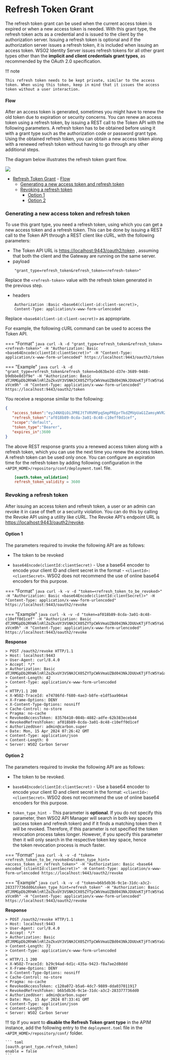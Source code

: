 # Refresh Token Grant

The refresh token grant can be used when the current access token is expired or when a new access token is needed. With this grant type, the refresh token acts as a credential and is issued to the client by the authorization server. Issuing a refresh token is optional and if the authorization server issues a refresh token, it is included when issuing an access token. WSO2 Identity Server issues refresh tokens for all other grant types other than the **implicit and client credentials grant types**, as recommended by the OAuth 2.0 specification.

!!! note
    
    This refresh token needs to be kept private, similar to the access token. When using this token, keep in mind that it issues the access token without a user interaction.

#### Flow

After an access token is generated, sometimes you might have to renew the old token due to expiration or security concerns. You can renew an access token using a refresh token, by issuing a REST call to the Token API with the following parameters.
A refresh token has to be obtained before using it with a grant type such as the authorization code or password grant type. Using the obtained refresh token, you can obtain a new access token along with a renewed refresh token without having to go through any other additional steps.

The diagram below illustrates the refresh token grant flow.

![]({{base_path}}/assets/img/learn/oauth-refresh-token-diagram.png)

- [Refresh Token Grant](#refresh-token-grant)
      - [Flow](#flow)
    - [Generating a new access token and refresh token](#generating-a-new-access-token-and-refresh-token)
    - [Revoking a refresh token](#revoking-a-refresh-token)
      - [Option 1](#option-1)
      - [Option 2](#option-2)

### Generating a new access token and refresh token

To use this grant type, you need a refresh token, using which you can get a new access token and a refresh token. This can be done by issuing a REST call to the Token API through a REST client like cURL, with the following parameters:

-   The Token API URL is [https://localhost:9443/oauth2/token](https://localhost:9443/oauth2/token) , assuming that both the client and the Gateway are running on the same server.
-   payload 
```
    "grant_type=refresh_token&refresh_token=<refresh-token>"
``` 
Replace the `<refresh-token>` value with the refresh token generated in the previous step.
-   headers 
```
    Authorization :Basic <base64(client-id:client-secret)>, 
    Content-Type: application/x-www-form-urlencoded
``` 
Replace `<base64(client-id:client-secret)>` as appropriate.

For example, the following cURL command can be used to access the Token API.

=== "Format"
    ``` java
    curl -k -d "grant_type=refresh_token&refresh_token=<refresh-token>" -H "Authorization: Basic <base64Encode(clientId:clientSecret)>" -H "Content-Type: application/x-www-form-urlencoded" https://localhost:9443/oauth2/token
    ```

=== "Example"
    ``` java
    curl -k -d "grant_type=refresh_token&refresh_token=bd63be3d-d37e-3689-9488-b9dbbe8d3f9e" -H "Authorization: Basic dTJRMGpDb2RhWklnRlZoZkxUY3VSNHJCX05ZYTpCWkVmaUZBd043NkJDUUxKTjFTcW5YaGxVcm9h" -H "Content-Type: application/x-www-form-urlencoded" https://localhost:9443/oauth2/token
    ```

You receive a response similar to the following:

``` json
{
   "access_token":"eyJ4NXQiOiJPREJtTVRVMFpqSmpPREprTkdZMVpUaG1ZamsyWVRZek56UmpZekl6TVRCbFlqRTBNV0prWTJJeE5qZzNPRGRqWVdRNVpXWmhOV0kwTkRBM1pqTTROUSIsImtpZCI6Ik9EQm1NVFUwWmpKak9ESmtOR1kxWlRobVlqazJZVFl6TnpSall6SXpNVEJsWWpFME1XSmtZMkl4TmpnM09EZGpZV1E1WldaaE5XSTBOREEzWmpNNE5RX1JTMjU2IiwidHlwIjoiYXQrand0IiwiYWxnIjoiUlMyNTYifQ.eyJzdWIiOiI5Zjg1MGViNi04NGQ0LTQwZDItYmRhNi04ZWJmYWI2YTUxMWIiLCJhdXQiOiJBUFBMSUNBVElPTl9VU0VSIiwiYXVkIjoidTJRMGpDb2RhWklnRlZoZkxUY3VSNHJCX05ZYSIsIm5iZiI6MTcxMzE2Mjc4NCwiYXpwIjoidTJRMGpDb2RhWklnRlZoZkxUY3VSNHJCX05ZYSIsInNjb3BlIjoiZGVmYXVsdCIsImlzcyI6Imh0dHBzOi8vbG9jYWxob3N0Ojk1MDAvb2F1dGgyL3Rva2VuIiwiZXhwIjoxNzEzMTY2Mzg0LCJpYXQiOjE3MTMxNjI3ODQsImp0aSI6IjgzNTc2NDEwLTA4NGItNDg4Mi1hZGZlLTYyYjM4M2VjZWI0NCIsImNsaWVudF9pZCI6InUyUTBqQ29kYVpJZ0ZWaGZMVGN1UjRyQl9OWWEifQ.vg_YgUfGWqy6z_LFfJAv0MZtRax09b9MHtA-RA4OKkUISnqcgJiqcP7X4K2NE0sLiL7v3mihBS-gLRb6lH7L2b4nCWwAVD0XR3PVviEBfzeGgse2QTbx_kc7gP10UfqrqBg0-Cj4SHW4XXGXcHytg6n-txJmZwtPNnA3RZSPcIIJbna3iPtfndqLbAJntP45vL-ug_tUKfuW6pKlKcU5yTkEfeajNCr1miRcg4jEfG_fG_iVTYXo9hdR5yeW8l5iU4bDrd9M9UKXpyCsfszlGEBK71qCm2mq2HZOOxn1Cpx2JE6ekfVF85Y_amB-56wsh8HXj22FaZCgU-bCgpmWzw",
   "refresh_token":"af018b89-8cda-3a01-8c48-c10eff0d1cef",
   "scope":"default",
   "token_type":"Bearer",
   "expires_in":3600
}
```

The above REST response grants you a renewed access token along with a refresh token, which you can use the next time you renew the access token. A refresh token can be used only once. You can configure an expiration time for the refresh token by adding following configuration in the `<APIM_HOME>/repository/conf/deployment.toml` file.

```toml
    [oauth.token_validation]
    refresh_token_validity = 3600
```

### Revoking a refresh token

After issuing an access token and refresh token, a user or an admin can revoke it in case of theft or a security violation. You can do this by calling the Revoke API using a utility like cURL. The Revoke API's endpoint URL is <https://localhost:9443/oauth2/revoke>.

#### Option 1

The parameters required to invoke the following API are as follows:

- The token to be revoked

- <code>base64Encode(clientId:clientSecret)</code> - Use a base64 encoder to encode your client ID and client secret in the format - `<clientId>:<clientSecret>`. WSO2 does not recommend the use of online base64 encoders for this purpose.

=== "Format"
    ``` java
    curl -k -v -d "token=<refresh_token_to_be_revoked>" -H "Authorization: Basic <base64Encode(clientId:clientSecret)>" -H "Content-Type: application/x-www-form-urlencoded" https://localhost:9443/oauth2/revoke
    ```

=== "Example"
    ``` java
    curl -k -v -d "token=af018b89-8cda-3a01-8c48-c10eff0d1cef" -H "Authorization: Basic dTJRMGpDb2RhWklnRlZoZkxUY3VSNHJCX05ZYTpCWkVmaUZBd043NkJDUUxKTjFTcW5YaGxVcm9h" -H "Content-Type: application/x-www-form-urlencoded" https://localhost:9443/oauth2/revoke
    ```

**Response**

```
> POST /oauth2/revoke HTTP/1.1
> Host: localhost:9443
> User-Agent: curl/8.4.0
> Accept: */*
> Authorization: Basic dTJRMGpDb2RhWklnRlZoZkxUY3VSNHJCX05ZYTpCWkVmaUZBd043NkJDUUxKTjFTcW5YaGxVcm9h
> Content-Length: 42
> Content-Type: application/x-www-form-urlencoded
>
< HTTP/1.1 200
< X-WSO2-TraceId: e74786fd-f680-4ae3-b8fe-e1df5aa904a4
< X-Frame-Options: DENY
< X-Content-Type-Options: nosniff
< Cache-Control: no-store
< Pragma: no-cache
< RevokedAccessToken: 83576410-084b-4882-adfe-62b383eceb44
< RevokedRefreshToken: af018b89-8cda-3a01-8c48-c10eff0d1cef
< AuthorizedUser: admin@carbon.super
< Date: Mon, 15 Apr 2024 07:26:42 GMT
< Content-Type: application/json
< Content-Length: 0
< Server: WSO2 Carbon Server
```

#### Option 2

The parameters required to invoke the following API are as follows:

- The token to be revoked.

- `base64Encode(clientId:clientSecret)` - Use a base64 encoder to encode your client ID and client secret in the format: `<clientId>:<clientSecret>`. WSO2 does not recommend the use of online base64 encoders for this purpose.

- `token_type_hint -` This parameter is **optional**. If you do not specify this parameter, then WSO2 API Manager will search in both key spaces (access token and refresh token) and if it finds a matching token then it will be revoked. Therefore, if this parameter is not specified the token revocation process takes longer. However, if you specify this parameter then it will only search in the respective token key space, hence the token revocation process is much faster.

=== "Format"
    ``` java
    curl -k -v -d "token=<refresh_token_to_be_revoked>&token_type_hint=<access_token_or_refresh_token>" -H "Authorization: Basic <base64 encoded (clientId:clientSecret)>" -H Content-Type: application/x-www-form-urlencoded https://localhost:9443/oauth2/revoke
    ```

=== "Example"
    ``` java
    curl -k -v -d "token=b6b5db36-9c1e-31dc-a3c2-283377736dd0&token_type_hint=refresh_token" -H "Authorization: Basic dTJRMGpDb2RhWklnRlZoZkxUY3VSNHJCX05ZYTpCWkVmaUZBd043NkJDUUxKTjFTcW5YaGxVcm9h" -H "Content-Type: application/x-www-form-urlencoded" https://localhost:9443/oauth2/revoke
    ```

**Response**

```
> POST /oauth2/revoke HTTP/1.1
> Host: localhost:9443
> User-Agent: curl/8.4.0
> Accept: */*
> Authorization: Basic dTJRMGpDb2RhWklnRlZoZkxUY3VSNHJCX05ZYTpCWkVmaUZBd043NkJDUUxKTjFTcW5YaGxVcm9h
> Content-Length: 72
> Content-Type: application/x-www-form-urlencoded
>
< HTTP/1.1 200
< X-WSO2-TraceId: b29c94ad-6d1c-435a-9423-f8a7ae2d8ddd
< X-Frame-Options: DENY
< X-Content-Type-Options: nosniff
< Cache-Control: no-store
< Pragma: no-cache
< RevokedAccessToken: c120a072-b5a6-4dc7-9889-dda037011917
< RevokedRefreshToken: b6b5db36-9c1e-31dc-a3c2-283377736dd0
< AuthorizedUser: admin@carbon.super
< Date: Mon, 15 Apr 2024 07:33:41 GMT
< Content-Type: application/json
< Content-Length: 0
< Server: WSO2 Carbon Server
```

!!! tip
    If you want to **disable the Refresh Token grant type** in the APIM instance, add the following entry to the `deployment.toml` file in the `<APIM_HOME>/repository/conf/` folder.

    ``` toml
    [oauth.grant_type.refresh_token]
    enable = false
    ```
